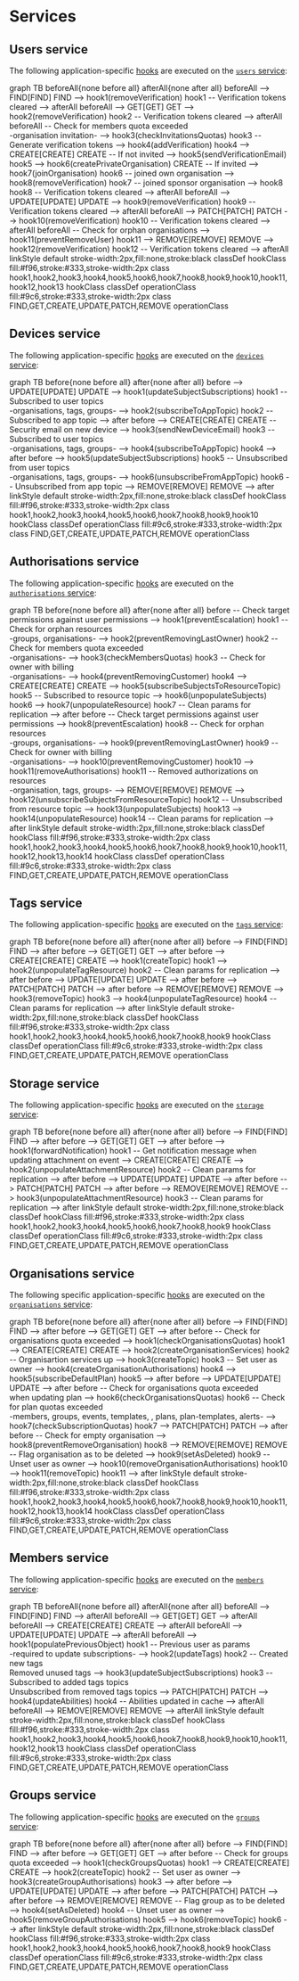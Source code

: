 # Services

## Users service

The following application-specific [hooks](./hooks.md) are executed on the [`users` service](https://kalisio.github.io/kdk/api/core/services.html#users-service):

<mermaid>
graph TB
  beforeAll{none before all}
  afterAll{none after all}
  beforeAll --> FIND[FIND]
  FIND --> hook1(removeVerification)
  hook1 -- Verification tokens cleared --> afterAll
  beforeAll --> GET[GET]
  GET --> hook2(removeVerification)
  hook2 -- Verification tokens cleared --> afterAll
  beforeAll -- Check for members quota exceeded<br/>-organisation invitation- --> hook3(checkInvitationsQuotas)
  hook3 -- Generate verification tokens --> hook4(addVerification)
  hook4 --> CREATE[CREATE]
  CREATE -- If not invited --> hook5(sendVerificationEmail)
  hook5 --> hook6(createPrivateOrganisation)
  CREATE -- If invited --> hook7(joinOrganisation)
  hook6 -- joined own organisation --> hook8(removeVerification)
  hook7 -- joined sponsor organisation --> hook8
  hook8 -- Verification tokens cleared --> afterAll
  beforeAll --> UPDATE[UPDATE]
  UPDATE --> hook9(removeVerification)
  hook9 -- Verification tokens cleared --> afterAll
  beforeAll --> PATCH[PATCH]
  PATCH --> hook10(removeVerification)
  hook10 -- Verification tokens cleared --> afterAll
  beforeAll -- Check for orphan organisations --> hook11(preventRemoveUser)
  hook11 --> REMOVE[REMOVE]
  REMOVE --> hook12(removeVerification)
  hook12 -- Verification tokens cleared --> afterAll
  linkStyle default stroke-width:2px,fill:none,stroke:black
  classDef hookClass fill:#f96,stroke:#333,stroke-width:2px
  class hook1,hook2,hook3,hook4,hook5,hook6,hook7,hook8,hook9,hook10,hook11,hook12,hook13 hookClass
  classDef operationClass fill:#9c6,stroke:#333,stroke-width:2px
  class FIND,GET,CREATE,UPDATE,PATCH,REMOVE operationClass
</mermaid>

## Devices service

The following application-specific [hooks](./hooks.md) are executed on the [`devices` service](https://kalisio.github.io/kdk/api/core/services.html#devices-service):

<mermaid>
graph TB
  before{none before all}
  after{none after all}
  before --> UPDATE[UPDATE]
  UPDATE --> hook1(updateSubjectSubscriptions)
  hook1 -- Subscribed to user topics<br/>-organisations, tags, groups- --> hook2(subscribeToAppTopic)
  hook2 -- Subscribed to app topic --> after
  before --> CREATE[CREATE]
  CREATE -- Security email on new device --> hook3(sendNewDeviceEmail)
  hook3 -- Subscribed to user topics<br/>-organisations, tags, groups- --> hook4(subscribeToAppTopic)
  hook4 --> after
  before --> hook5(updateSubjectSubscriptions)
  hook5 -- Unsubscribed from user topics<br/>-organisations, tags, groups- --> hook6(unsubscribeFromAppTopic)
  hook6 -- Unsubscribed from app topic --> REMOVE[REMOVE]
  REMOVE --> after
  linkStyle default stroke-width:2px,fill:none,stroke:black
  classDef hookClass fill:#f96,stroke:#333,stroke-width:2px
  class hook1,hook2,hook3,hook4,hook5,hook6,hook7,hook8,hook9,hook10 hookClass
  classDef operationClass fill:#9c6,stroke:#333,stroke-width:2px
  class FIND,GET,CREATE,UPDATE,PATCH,REMOVE operationClass
</mermaid>

## Authorisations service

The following application-specific [hooks](./hooks.md) are executed on the [`authorisations` service](https://kalisio.github.io/kdk/api/core/services.html#authorisations-service):

<mermaid>
graph TB
  before{none before all}
  after{none after all}
  before -- Check target permissions against user permissions --> hook1(preventEscalation)
  hook1 -- Check for orphan resources<br/>-groups, organisations- --> hook2(preventRemovingLastOwner)
  hook2 -- Check for members quota exceeded<br/>-organisations- --> hook3(checkMembersQuotas)
  hook3 -- Check for owner with billing<br/>-organisations- --> hook4(preventRemovingCustomer)
  hook4 --> CREATE[CREATE]
  CREATE --> hook5(subscribeSubjectsToResourceTopic)
  hook5 -- Subscribed to resource topic --> hook6(unpopulateSubjects)
  hook6 --> hook7(unpopulateResource)
  hook7 -- Clean params for replication --> after
  before -- Check target permissions against user permissions --> hook8(preventEscalation)
  hook8 -- Check for orphan resources<br/>-groups, organisations- --> hook9(preventRemovingLastOwner)
  hook9 -- Check for owner with billing<br/>-organisations- --> hook10(preventRemovingCustomer)
  hook10 --> hook11(removeAuthorisations)
  hook11 -- Removed authorizations on resources<br/>-organisation, tags, groups- --> REMOVE[REMOVE]
  REMOVE --> hook12(unsubscribeSubjectsFromResourceTopic)
  hook12 -- Unsubscribed from resource topic --> hook13(unpopulateSubjects)
  hook13 --> hook14(unpopulateResource)
  hook14 -- Clean params for replication --> after
  linkStyle default stroke-width:2px,fill:none,stroke:black
  classDef hookClass fill:#f96,stroke:#333,stroke-width:2px
  class hook1,hook2,hook3,hook4,hook5,hook6,hook7,hook8,hook9,hook10,hook11,hook12,hook13,hook14 hookClass
  classDef operationClass fill:#9c6,stroke:#333,stroke-width:2px
  class FIND,GET,CREATE,UPDATE,PATCH,REMOVE operationClass
</mermaid>

## Tags service

The following application-specific [hooks](./hooks.md) are executed on the [`tags` service](https://kalisio.github.io/kdk/api/core/services.html#tags-service):

<mermaid>
graph TB
  before{none before all}
  after{none after all}
  before --> FIND[FIND]
  FIND --> after
  before --> GET[GET]
  GET --> after
  before --> CREATE[CREATE]
  CREATE --> hook1(createTopic)
  hook1 --> hook2(unpopulateTagResource)
  hook2 -- Clean params for replication --> after
  before --> UPDATE[UPDATE]
  UPDATE --> after
  before --> PATCH[PATCH]
  PATCH --> after
  before --> REMOVE[REMOVE]
  REMOVE --> hook3(removeTopic)
  hook3 --> hook4(unpopulateTagResource)
  hook4 -- Clean params for replication --> after
  linkStyle default stroke-width:2px,fill:none,stroke:black
  classDef hookClass fill:#f96,stroke:#333,stroke-width:2px
  class hook1,hook2,hook3,hook4,hook5,hook6,hook7,hook8,hook9 hookClass
  classDef operationClass fill:#9c6,stroke:#333,stroke-width:2px
  class FIND,GET,CREATE,UPDATE,PATCH,REMOVE operationClass
</mermaid>

## Storage service

The following application-specific [hooks](./hooks.md) are executed on the [`storage` service](https://kalisio.github.io/kdk/api/core/services.html#storage-service):

<mermaid>
graph TB
  before{none before all}
  after{none after all}
  before --> FIND[FIND]
  FIND --> after
  before --> GET[GET]
  GET --> after
  before --> hook1(forwardNotification)
  hook1 -- Get notification message when<br/>updating attachment on event --> CREATE[CREATE]
  CREATE --> hook2(unpopulateAttachmentResource)
  hook2 -- Clean params for replication --> after
  before --> UPDATE[UPDATE]
  UPDATE --> after
  before --> PATCH[PATCH]
  PATCH --> after
  before --> REMOVE[REMOVE]
  REMOVE --> hook3(unpopulateAttachmentResource)
  hook3 -- Clean params for replication --> after
  linkStyle default stroke-width:2px,fill:none,stroke:black
  classDef hookClass fill:#f96,stroke:#333,stroke-width:2px
  class hook1,hook2,hook3,hook4,hook5,hook6,hook7,hook8,hook9 hookClass
  classDef operationClass fill:#9c6,stroke:#333,stroke-width:2px
  class FIND,GET,CREATE,UPDATE,PATCH,REMOVE operationClass
</mermaid>

## Organisations service

The following specific application-specific [hooks](./hooks.md) are executed on the [`organisations` service](https://kalisio.github.io/kdk/api/core/services.html#organisations-service):

<mermaid>
graph TB
  before{none before all}
  after{none after all}
  before --> FIND[FIND]
  FIND --> after
  before --> GET[GET]
  GET --> after
  before -- Check for organisations quota exceeded --> hook1(checkOrganisationsQuotas)
  hook1 --> CREATE[CREATE]
  CREATE --> hook2(createOrganisationServices)
  hook2 -- Organisartion services up --> hook3(createTopic)
  hook3 -- Set user as owner --> hook4(createOrganisationAuthorisations)
  hook4 --> hook5(subscribeDefaultPlan)
  hook5 --> after
  before --> UPDATE[UPDATE]
  UPDATE --> after
  before -- Check for organisations quota exceeded<br/>when updating plan --> hook6(checkOrganisationsQuotas)
  hook6 -- Check for plan quotas exceeded<br/>-members, groups, events, templates, , plans, plan-templates, alerts- --> hook7(checkSubscriptionQuotas)
  hook7 --> PATCH[PATCH]
  PATCH --> after
  before -- Check for empty organisation --> hook8(preventRemoveOrganisation)
  hook8 --> REMOVE[REMOVE]
  REMOVE -- Flag organisation as to be deleted --> hook9(setAsDeleted)
  hook9 -- Unset user as owner --> hook10(removeOrganisationAuthorisations)
  hook10 --> hook11(removeTopic)
  hook11 --> after
  linkStyle default stroke-width:2px,fill:none,stroke:black
  classDef hookClass fill:#f96,stroke:#333,stroke-width:2px
  class hook1,hook2,hook3,hook4,hook5,hook6,hook7,hook8,hook9,hook10,hook11,hook12,hook13,hook14 hookClass
  classDef operationClass fill:#9c6,stroke:#333,stroke-width:2px
  class FIND,GET,CREATE,UPDATE,PATCH,REMOVE operationClass
</mermaid>

## Members service

The following application-specific [hooks](./hooks.md) are executed on the [`members` service](https://kalisio.github.io/kdk/api/core/services.html#members-service):

<mermaid>
graph TB
  beforeAll{none before all}
  afterAll{none after all}
  beforeAll --> FIND[FIND]
  FIND --> afterAll
  beforeAll --> GET[GET]
  GET --> afterAll
  beforeAll --> CREATE[CREATE]
  CREATE --> afterAll
  beforeAll --> UPDATE[UPDATE]
  UPDATE --> afterAll
  beforeAll --> hook1(populatePreviousObject)
  hook1 -- Previous user as params<br/>-required to update subscriptions- --> hook2(updateTags)
  hook2 -- Created new tags<br/>Removed unused tags --> hook3(updateSubjectSubscriptions)
  hook3 -- Subscribed to added tags topics<br/>Unsubscribed from removed tags topics --> PATCH[PATCH]
  PATCH --> hook4(updateAbilities)
  hook4 -- Abilities updated in cache --> afterAll
  beforeAll --> REMOVE[REMOVE]
  REMOVE --> afterAll
  linkStyle default stroke-width:2px,fill:none,stroke:black
  classDef hookClass fill:#f96,stroke:#333,stroke-width:2px
  class hook1,hook2,hook3,hook4,hook5,hook6,hook7,hook8,hook9,hook10,hook11,hook12,hook13 hookClass
  classDef operationClass fill:#9c6,stroke:#333,stroke-width:2px
  class FIND,GET,CREATE,UPDATE,PATCH,REMOVE operationClass
</mermaid>

## Groups service

The following application-specific [hooks](./hooks.md) are executed on the [`groups` service](https://kalisio.github.io/kdk/api/core/services.html#groups-service):

<mermaid>
graph TB
  before{none before all}
  after{none after all}
  before --> FIND[FIND]
  FIND --> after
  before --> GET[GET]
  GET --> after
  before -- Check for groups quota exceeded --> hook1(checkGroupsQuotas)
  hook1 --> CREATE[CREATE]
  CREATE --> hook2(createTopic)
  hook2 -- Set user as owner --> hook3(createGroupAuthorisations)
  hook3 --> after
  before --> UPDATE[UPDATE]
  UPDATE --> after
  before --> PATCH[PATCH]
  PATCH --> after
  before --> REMOVE[REMOVE]
  REMOVE -- Flag group as to be deleted --> hook4(setAsDeleted)
  hook4 -- Unset user as owner --> hook5(removeGroupAuthorisations)
  hook5 --> hook6(removeTopic)
  hook6 --> after
  linkStyle default stroke-width:2px,fill:none,stroke:black
  classDef hookClass fill:#f96,stroke:#333,stroke-width:2px
  class hook1,hook2,hook3,hook4,hook5,hook6,hook7,hook8,hook9 hookClass
  classDef operationClass fill:#9c6,stroke:#333,stroke-width:2px
  class FIND,GET,CREATE,UPDATE,PATCH,REMOVE operationClass
</mermaid>


